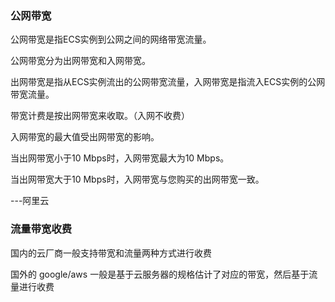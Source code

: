 ### 公网带宽

公网带宽是指ECS实例到公网之间的网络带宽流量。

公网带宽分为出网带宽和入网带宽。

出网带宽是指从ECS实例流出的公网带宽流量，入网带宽是指流入ECS实例的公网带宽流量。

带宽计费是按出网带宽来收取。（入网不收费）

入网带宽的最大值受出网带宽的影响。

当出网带宽小于10 Mbps时，入网带宽最大为10 Mbps。

当出网带宽大于10 Mbps时，入网带宽与您购买的出网带宽一致。

---阿里云

### 流量带宽收费

国内的云厂商一般支持带宽和流量两种方式进行收费

国外的 google/aws 一般是基于云服务器的规格估计了对应的带宽，然后基于流量进行收费